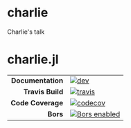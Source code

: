# charlie
Charlie's talk

# charlie.jl
|||
|---------------------:|:----------------------------------------|
| **Documentation**    | [![dev][docs-dev-img]][docs-dev-url]    |
| **Travis Build**     | [![travis][travis-img]][travis-url]     |
| **Code Coverage**    | [![codecov][codecov-img]][codecov-url]  |
| **Bors**             | [![Bors enabled][bors-img]][bors-url]   |
[docs-dev-img]: https://img.shields.io/badge/docs-dev-blue.svg
[docs-dev-url]: https://climate-machine.github.io/charlie.jl/dev/
[travis-img]: https://travis-ci.org/climate-machine/charlie.jl.svg?branch=master
[travis-url]: https://travis-ci.org/climate-machine/charlie.jl
[codecov-img]: https://codecov.io/gh/climate-machine/charlie.jl/branch/master/graph/badge.svg
[codecov-url]: https://codecov.io/gh/climate-machine/charlie.jl
[bors-img]: https://bors.tech/images/badge_small.svg
[bors-url]: https://app.bors.tech/repositories/20449